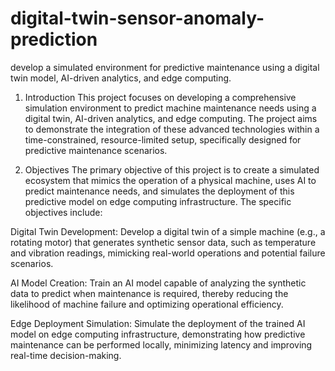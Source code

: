 # digital-twin-sensor-anomaly-prediction
develop a simulated environment for predictive maintenance using a digital twin model, AI-driven analytics, and edge computing.

1. Introduction
This project focuses on developing a comprehensive simulation environment to predict machine maintenance needs using a digital twin, AI-driven analytics, and edge computing. The project aims to demonstrate the integration of these advanced technologies within a time-constrained, resource-limited setup, specifically designed for predictive maintenance scenarios.

2. Objectives
The primary objective of this project is to create a simulated ecosystem that mimics the operation of a physical machine, uses AI to predict maintenance needs, and simulates the deployment of this predictive model on edge computing infrastructure. The specific objectives include:

Digital Twin Development: Develop a digital twin of a simple machine (e.g., a rotating motor) that generates synthetic sensor data, such as temperature and vibration readings, mimicking real-world operations and potential failure scenarios.

AI Model Creation: Train an AI model capable of analyzing the synthetic data to predict when maintenance is required, thereby reducing the likelihood of machine failure and optimizing operational efficiency.

Edge Deployment Simulation: Simulate the deployment of the trained AI model on edge computing infrastructure, demonstrating how predictive maintenance can be performed locally, minimizing latency and improving real-time decision-making.
